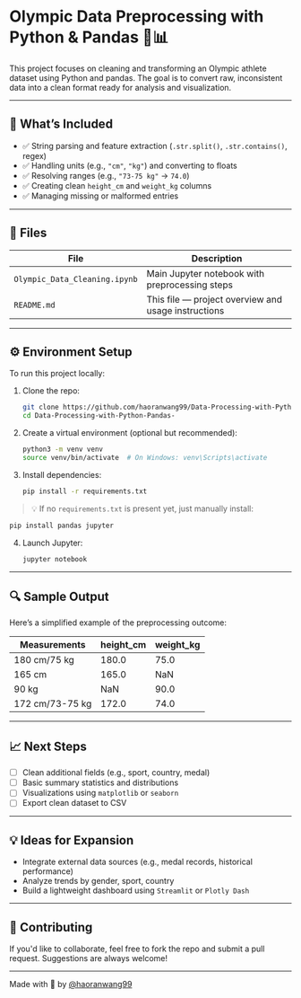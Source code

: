 # Olympic Data Preprocessing with Python & Pandas 🏅📊

This project focuses on cleaning and transforming an Olympic athlete dataset using Python and pandas. The goal is to convert raw, inconsistent data into a clean format ready for analysis and visualization.

---

## 🚀 What’s Included

- ✅ String parsing and feature extraction (`.str.split()`, `.str.contains()`, regex)
- ✅ Handling units (e.g., `"cm"`, `"kg"`) and converting to floats
- ✅ Resolving ranges (e.g., `"73-75 kg"` → `74.0`)
- ✅ Creating clean `height_cm` and `weight_kg` columns
- ✅ Managing missing or malformed entries

---

## 📁 Files

| File | Description |
|------|-------------|
| `Olympic_Data_Cleaning.ipynb` | Main Jupyter notebook with preprocessing steps |
| `README.md` | This file — project overview and usage instructions |

---

## ⚙️ Environment Setup

To run this project locally:

1. Clone the repo:
   ```bash
   git clone https://github.com/haoranwang99/Data-Processing-with-Python-Pandas-.git
   cd Data-Processing-with-Python-Pandas-
   ```

2. Create a virtual environment (optional but recommended):
   ```bash
   python3 -m venv venv
   source venv/bin/activate  # On Windows: venv\Scripts\activate
   ```

3. Install dependencies:
   ```bash
   pip install -r requirements.txt
   ```

> 💡 If no `requirements.txt` is present yet, just manually install:
```bash
pip install pandas jupyter
```

4. Launch Jupyter:
   ```bash
   jupyter notebook
   ```

---

## 🔍 Sample Output

Here’s a simplified example of the preprocessing outcome:

| Measurements     | height_cm | weight_kg |
|------------------|-----------|-----------|
| 180 cm/75 kg     | 180.0     | 75.0      |
| 165 cm           | 165.0     | NaN       |
| 90 kg            | NaN       | 90.0      |
| 172 cm/73-75 kg  | 172.0     | 74.0      |

---

## 📈 Next Steps

- [ ] Clean additional fields (e.g., sport, country, medal)
- [ ] Basic summary statistics and distributions
- [ ] Visualizations using `matplotlib` or `seaborn`
- [ ] Export clean dataset to CSV

---

## 💡 Ideas for Expansion

- Integrate external data sources (e.g., medal records, historical performance)
- Analyze trends by gender, sport, country
- Build a lightweight dashboard using `Streamlit` or `Plotly Dash`

---

## 🤝 Contributing

If you'd like to collaborate, feel free to fork the repo and submit a pull request. Suggestions are always welcome!

---

Made with 🐼 by [@haoranwang99](https://github.com/haoranwang99)
